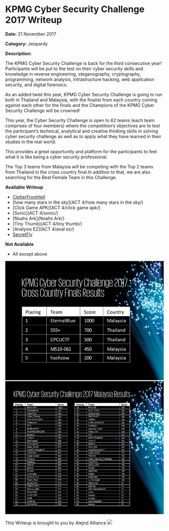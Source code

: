 # KPMG Cyber Security Challenge 2017 Writeup

**Date:** 21 November 2017

**Category:** Jeopardy

**Description:**

The KPMG Cyber Security Challenge is back for the third consecutive year! Participants will be put to the test on their cyber security skills and knowledge in reverse engineering, steganography, cryptography, programming, network analysis, infrastructure hacking, web application security, and digital forensics.

As an added twist this year, KPMG Cyber Security Challenge is going to run both in Thailand and Malaysia, with the finalist from each country coming against each other for the finals and the Champions of the KPMG Cyber Security Challenge will be crowned!

This year, the Cyber Security Challenge is open to 62 teams (each team comprises of four members) where the competition’s objectives are to test the participant’s technical, analytical and creative thinking skills in solving cyber security challenge as well as to apply what they have learned in their studies in the real world.

This provides a great opportunity and platform for the participants to feel what it is like being a cyber security professional.

The Top 3 teams from Malaysia will be competing with the Top 2 teams from Thailand in the cross country final.In addition to that, we are also searching for the Best Female Team in this Challenge.



**Available Writeup**

- [CipherFromHell](CipherFromHell/)
- [how many stars in the sky](ACT 4/how many stars in the sky/)
- [Click Game APK](ACT 4/click game apk/)
- [Sonic](ACT 4/sonic/)
- [Noahs Ark](Noahs Ark/)
- [Tiny Thumb](ACT 4/tiny thumb/)
- [Analysis EZ](ACT 4/anal ez/)
- [SecretFly](SecretFly/)


**Not Available**
- All except above

![image](score-final.jpg)
![image](score-malaysia.jpg)


This Writeup is brought to you by Alejnd Alliance <img src="https://github.com/najashark/KICTM-2017-CTF-Writeup/blob/master/logo.png?raw=true" width="40">
